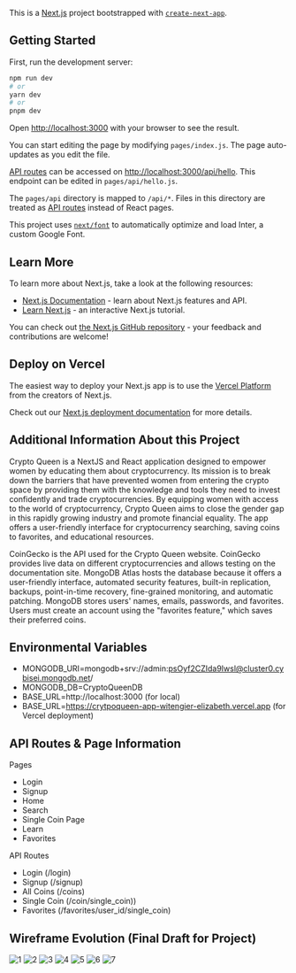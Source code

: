 This is a [Next.js](https://nextjs.org/) project bootstrapped with [`create-next-app`](https://github.com/vercel/next.js/tree/canary/packages/create-next-app).

## Getting Started

First, run the development server:

```bash
npm run dev
# or
yarn dev
# or
pnpm dev
```

Open [http://localhost:3000](http://localhost:3000) with your browser to see the result.

You can start editing the page by modifying `pages/index.js`. The page auto-updates as you edit the file.

[API routes](https://nextjs.org/docs/api-routes/introduction) can be accessed on [http://localhost:3000/api/hello](http://localhost:3000/api/hello). This endpoint can be edited in `pages/api/hello.js`.

The `pages/api` directory is mapped to `/api/*`. Files in this directory are treated as [API routes](https://nextjs.org/docs/api-routes/introduction) instead of React pages.

This project uses [`next/font`](https://nextjs.org/docs/basic-features/font-optimization) to automatically optimize and load Inter, a custom Google Font.

## Learn More

To learn more about Next.js, take a look at the following resources:

- [Next.js Documentation](https://nextjs.org/docs) - learn about Next.js features and API.
- [Learn Next.js](https://nextjs.org/learn) - an interactive Next.js tutorial.

You can check out [the Next.js GitHub repository](https://github.com/vercel/next.js/) - your feedback and contributions are welcome!

## Deploy on Vercel

The easiest way to deploy your Next.js app is to use the [Vercel Platform](https://vercel.com/new?utm_medium=default-template&filter=next.js&utm_source=create-next-app&utm_campaign=create-next-app-readme) from the creators of Next.js.

Check out our [Next.js deployment documentation](https://nextjs.org/docs/deployment) for more details.

## Additional Information About this Project

Crypto Queen is a NextJS and React application designed to empower women by educating them about cryptocurrency. Its mission is to break down the barriers that have prevented women from entering the crypto space by providing them with the knowledge and tools they need to invest confidently and trade cryptocurrencies. By equipping women with access to the world of cryptocurrency, Crypto Queen aims to close the gender gap in this rapidly growing industry and promote financial equality. The app offers a user-friendly interface for cryptocurrency searching, saving coins to favorites, and educational resources.

CoinGecko is the API used for the Crypto Queen website. CoinGecko provides live data on different cryptocurrencies and allows testing on the documentation site. MongoDB Atlas hosts the database because it offers a user-friendly interface, automated security features, built-in replication, backups, point-in-time recovery, fine-grained monitoring, and automatic patching. MongoDB stores users' names, emails, passwords, and favorites. Users must create an account using the "favorites feature," which saves their preferred coins.

## Environmental Variables

- MONGODB_URI=mongodb+srv://admin:psOyf2CZIda9Iwsl@cluster0.cybisei.mongodb.net/
- MONGODB_DB=CryptoQueenDB
- BASE_URL=http://localhost:3000 (for local)
- BASE_URL=https://crytpoqueen-app-witengier-elizabeth.vercel.app (for Vercel deployment)

## API Routes & Page Information

Pages
- Login
- Signup
- Home
- Search
- Single Coin Page
- Learn
- Favorites

API Routes
* Login (/login)
* Signup (/signup)
* All Coins (/coins)
* Single Coin (/coin/single_coin))
* Favorites (/favorites/user_id/single_coin)

## Wireframe Evolution (Final Draft for Project)

![1](https://user-images.githubusercontent.com/97287195/233720588-b08df3b6-bfd6-47a4-a088-b8fe3bebf541.svg)
![2](https://user-images.githubusercontent.com/97287195/233720617-845329fe-5229-4e40-928c-3cb55ccbe9bc.svg)
![3](https://user-images.githubusercontent.com/97287195/233720619-49f23427-f64e-4a35-acf2-446efbd487c1.svg)
![4](https://user-images.githubusercontent.com/97287195/233720623-d2ecbd2a-3746-45ec-b564-9928e392aa2b.svg)
![5](https://user-images.githubusercontent.com/97287195/233720632-e1b0e6b7-4582-4f9d-bdf1-ef553c8a8ce3.svg)
![6](https://user-images.githubusercontent.com/97287195/233720637-3692927c-0a46-413f-a9cf-c98d944f8db2.svg)
![7](https://user-images.githubusercontent.com/97287195/233720646-fd374079-499c-4b9b-98f5-e57a223f845b.svg)
